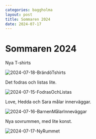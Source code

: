 ```yaml
---
categories: baggholma
layout: post
title: Sommaren 2024
date: 2024-07-17
---
```


# Sommaren 2024

Nya T-shirts

![2024-07-18-BrändöTshirts](/assets/2024-07-18-BrändöTshirts.jpeg)

Det fodras och listas lite.

![2024-07-15-FodrasOchListas](/assets/2024-07-15-FodrasOchListas.jpeg)

Love, Hedda och Sara målar innerväggar.

![2024-07-16-BarnenMålarInneväggar](/assets/2024-07-16-BarnenMålarInneväggar.jpeg)

Nya sovrummen, med lite konst.

![2024-07-17-NyRummet](/assets/2024-07-17-NyRummet.jpeg)
